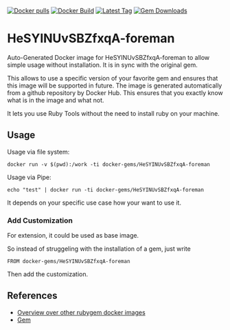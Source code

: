 [![Docker pulls](https://img.shields.io/docker/pulls/rubygem/HeSYINUvSBZfxqA-foreman.svg)](https://hub.docker.com/r/rubygem/HeSYINUvSBZfxqA-foreman/)
[![Docker Build](https://img.shields.io/docker/automated/rubygem/HeSYINUvSBZfxqA-foreman.svg)](https://hub.docker.com/r/rubygem/HeSYINUvSBZfxqA-foreman/)
[![Latest Tag](https://img.shields.io/github/tag/docker-rubygem/HeSYINUvSBZfxqA-foreman.svg)](https://hub.docker.com/r/rubygem/HeSYINUvSBZfxqA-foreman/)
[![Gem Downloads](https://img.shields.io/gem/dt/HeSYINUvSBZfxqA-foreman.svg)](https://rubygems.org/gems/HeSYINUvSBZfxqA-foreman/)
# HeSYINUvSBZfxqA-foreman

Auto-Generated Docker image for HeSYINUvSBZfxqA-foreman to allow simple usage without installation.
It is in sync with the original gem.

This allows to use a specific version of your favorite gem and ensures that this image will be supported in future.
The image is generated automatically from a github repository by Docker Hub.
This ensures that you exactly know what is in the image and what not.

It lets you use Ruby Tools without the need to install ruby on your machine.

## Usage

Usage via file system:

`docker run -v $(pwd):/work -ti docker-gems/HeSYINUvSBZfxqA-foreman`

Usage via Pipe:

`echo "test" | docker run -ti docker-gems/HeSYINUvSBZfxqA-foreman`

It depends on your specific use case how your want to use it.

### Add Customization

For extension, it could be used as base image.

So instead of struggeling with the installation of a gem, just write

`FROM docker-gems/HeSYINUvSBZfxqA-foreman`

Then add the customization.

## References

 - [Overview over other rubygem docker images](https://github.com/thinkbot/docker-rubygem)
 - [Gem](https://rubygems.org/gems/HeSYINUvSBZfxqA-foreman/)
